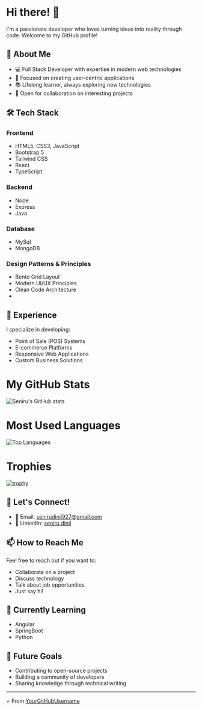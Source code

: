 # Hi there! 👋 

I'm a passionate developer who loves turning ideas into reality through code. Welcome to my GitHub profile!

## 🚀 About Me
- 💻 Full Stack Developer with expertise in modern web technologies
- 🎯 Focused on creating user-centric applications
- 📚 Lifelong learner, always exploring new technologies
- 🤝 Open for collaboration on interesting projects

## 🛠️ Tech Stack 
### Frontend
- HTML5, CSS3, JavaScript
- Bootstrap 5
- Tailwind CSS
- React
- TypeScript
### Backend
- Node
- Express
- Java
### Database
- MySql
- MongoDB

### Design Patterns & Principles
- Bento Grid Layout
- Modern UI/UX Principles
- Clean Code Architecture
- 
## 💼 Experience

I specialize in developing:
- Point of Sale (POS) Systems
- E-commerce Platforms
- Responsive Web Applications
- Custom Business Solutions


# My GitHub Stats
![Seniru's GitHub stats](https://github-readme-stats.vercel.app/api?username=seniru-dinil&show_icons=true&theme=radical)

# Most Used Languages
![Top Languages](https://github-readme-stats.vercel.app/api/top-langs/?username=seniru-dinil&layout=compact&theme=radical)

# Trophies
[![trophy](https://github-profile-trophy.vercel.app/?username=seniru-dinil&theme=radical)](https://github.com/ryo-ma/github-profile-trophy)

## 🤝 Let's Connect!

- 📧 Email: senirudinil927@gmail.com
- 💼 LinkedIn: [seniru dinil](https://www.linkedin.com/in/seniru-dinil/)

## 📫 How to Reach Me

Feel free to reach out if you want to:
- Collaborate on a project
- Discuss technology
- Talk about job opportunities
- Just say hi! 

## 🌱 Currently Learning
- Angular
- SpringBoot
- Python

## 🎯 Future Goals
- Contributing to open-source projects
- Building a community of developers
- Sharing knowledge through technical writing

---

⭐️ From [YourGitHubUsername](https://github.com/YourGitHubUsername)
